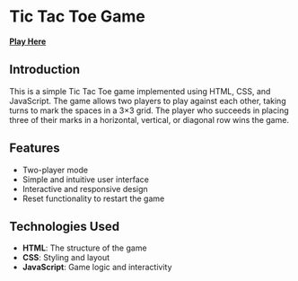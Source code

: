 # Tic Tac Toe Game
<a href="https://bhavyank89.github.io/ticTacToe/"><b>Play Here</b></a>

## Introduction

This is a simple Tic Tac Toe game implemented using HTML, CSS, and JavaScript. The game allows two players to play against each other, taking turns to mark the spaces in a 3×3 grid. The player who succeeds in placing three of their marks in a horizontal, vertical, or diagonal row wins the game.

## Features

- Two-player mode
- Simple and intuitive user interface
- Interactive and responsive design
- Reset functionality to restart the game

## Technologies Used

- **HTML**: The structure of the game
- **CSS**: Styling and layout
- **JavaScript**: Game logic and interactivity
